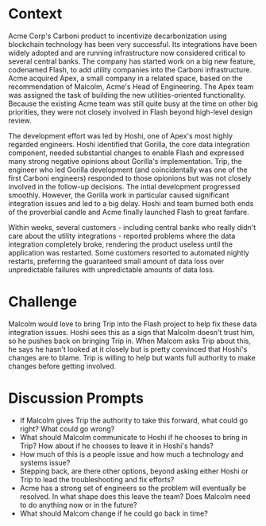 # Context
Acme Corp's Carboni product to incentivize decarbonization using blockchain technology has been very successful. Its integrations have been widely adopted and are running infrastructure now considered critical to several central banks. The company has started work on a big new feature, codenamed Flash, to add utility companies into the Carboni infrastructure. Acme acquired Apex, a small company in a related space, based on the recommendation of Malcolm, Acme's Head of Engineering. The Apex team was assigned the task of building the new utilities-oriented functionality. Because the existing Acme team was still quite busy at the time on other big priorities, they were not closely involved in Flash beyond high-level design review.

The development effort was led by Hoshi, one of Apex's most highly regarded engineers. Hoshi identified that Gorilla, the core data integration component, needed substantial changes to enable Flash and expressed many strong negative opinions about Gorilla's implementation. Trip, the engineer who led Gorilla development (and coincidentally was one of the first Carboni engineers) responded to those opionions but was not closely involved in the follow-up decisions. The intial development progressed smoothly. However, the Gorilla work in particular caused significant integration issues and led to a big delay. Hoshi and team burned both ends of the proverbial candle and Acme finally launched Flash to great fanfare.

Within weeks, several customers - including central banks who really didn't care about the utility integrations - reported problems where the data integration completely broke, rendering the product useless until the application was restarted. Some customers resorted to automated nightly restarts, preferring the guaranteed small amount of data loss over unpredictable failures with unpredictable amounts of data loss.

# Challenge
Malcolm would love to bring Trip into the Flash project to help fix these data integration issues. Hoshi sees this as a sign that Malcolm doesn't trust him, so he pushes back on bringing Trip in. When Malcom asks Trip about this, he says he hasn't looked at it closely but is pretty convinced that Hoshi's changes are to blame. Trip is willing to help but wants full authority to make changes before getting involved.

# Discussion Prompts
- If Malcolm gives Trip the authority to take this forward, what could go right? What could go wrong?
- What should Malcolm communicate to Hoshi if he chooses to bring in Trip? How about if he chooses to leave it in Hoshi's hands?
- How much of this is a people issue and how much a technology and systems issue?
- Stepping back, are there other options, beyond asking either Hoshi or Trip to lead the troubleshooting and fix efforts?
- Acme has a strong set of engineers so the problem will eventually be resolved. In what shape does this leave the team? Does Malcolm need to do anything now or in the future?
- What should Malcom change if he could go back in time?
